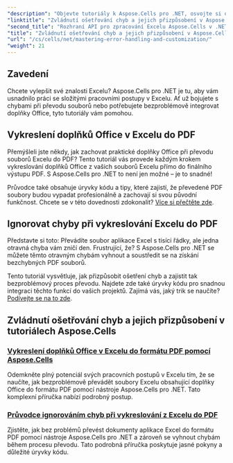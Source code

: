```yaml
---
"description": "Objevte tutoriály k Aspose.Cells pro .NET, osvojte si ošetřování chyb, přizpůsobte si pracovní postupy v Excelu a převeďte doplňky Office do PDF pomocí bezproblémových průvodců."
"linktitle": "Zvládnutí ošetřování chyb a jejich přizpůsobení v Aspose.Cells"
"second_title": "Rozhraní API pro zpracování Excelu Aspose.Cells v .NET"
"title": "Zvládnutí ošetřování chyb a jejich přizpůsobení v Aspose.Cells"
"url": "/cs/cells/net/mastering-error-handling-and-customization/"
"weight": 21
---
```


## Zavedení

Chcete vylepšit své znalosti Excelu? Aspose.Cells pro .NET je tu, aby vám usnadnilo práci se složitými pracovními postupy v Excelu. Ať už bojujete s chybami při převodu souborů nebo potřebujete bezproblémově integrovat doplňky Office, tyto tutoriály vám pomohou.  

## Vykreslení doplňků Office v Excelu do PDF  

Přemýšleli jste někdy, jak zachovat praktické doplňky Office při převodu souborů Excelu do PDF? Tento tutoriál vás provede každým krokem vykreslování doplňků Office z vašich souborů Excelu přímo do finálního výstupu PDF. S Aspose.Cells pro .NET to není jen možné – je to snadné!  

Průvodce také obsahuje úryvky kódu a tipy, které zajistí, že převedené PDF soubory budou vypadat profesionálně a zachovají si svou původní funkčnost. Chcete se v této dovednosti zdokonalit? [Více si přečtěte zde](./render-office-add-ins-in-excel-to-pdf-format/).  

## Ignorovat chyby při vykreslování Excelu do PDF  

Představte si toto: Převádíte soubor aplikace Excel s tisíci řádky, ale jedna otravná chyba vám zničí den. Frustrující, že? S Aspose.Cells pro .NET se můžete těmto otravným chybám vyhnout a soustředit se na získání bezchybných PDF souborů.  

Tento tutoriál vysvětluje, jak přizpůsobit ošetření chyb a zajistit tak bezproblémový proces převodu. Najdete zde také úryvky kódu pro snadnou integraci těchto funkcí do vašich projektů. Zajímá vás, jaký trik se naučíte? [Podívejte se na to zde](./guide-ignore-errors-in-excel/).  

## Zvládnutí ošetřování chyb a jejich přizpůsobení v tutoriálech Aspose.Cells
### [Vykreslení doplňků Office v Excelu do formátu PDF pomocí Aspose.Cells](./render-office-add-ins-in-excel-to-pdf-format/)
Odemkněte plný potenciál svých pracovních postupů v Excelu tím, že se naučíte, jak bezproblémově převádět soubory Excelu obsahující doplňky Office do formátu PDF pomocí nástroje Aspose.Cells pro .NET. Tato komplexní příručka nabízí podrobný postup.
### [Průvodce ignorováním chyb při vykreslování z Excelu do PDF](./guide-ignore-errors-in-excel/)
Zjistěte, jak bez problémů převést dokumenty aplikace Excel do formátu PDF pomocí nástroje Aspose.Cells pro .NET a zároveň se vyhnout chybám během procesu převodu. Tato podrobná příručka poskytuje jasné pokyny a důležité úryvky kódu.